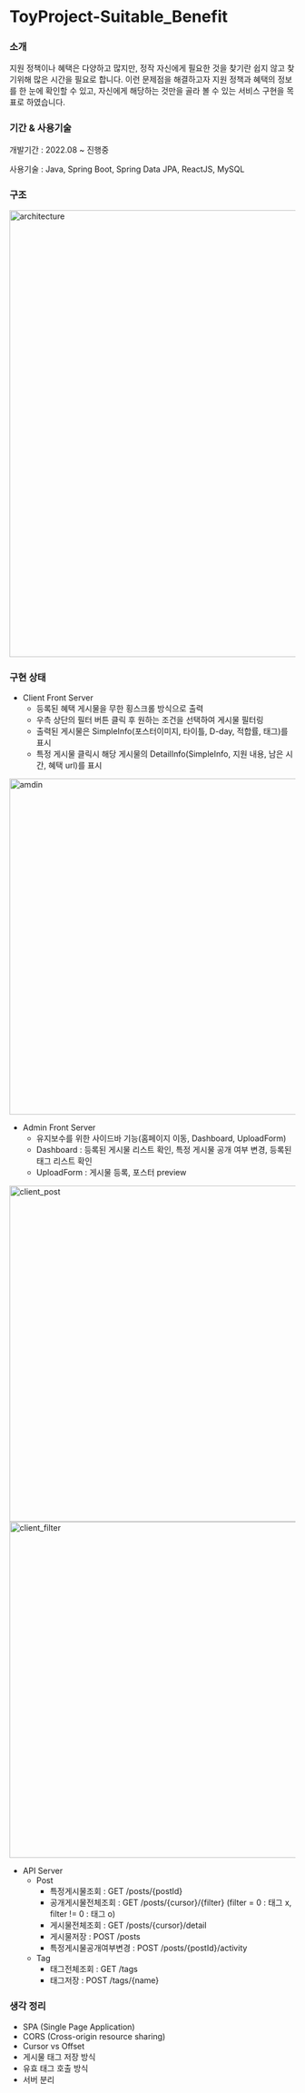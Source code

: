 # ToyProject-Suitable_Benefit

### 소개

지원 정책이나 혜택은 다양하고 많지만, 정작 자신에게 필요한 것을 찾기란 쉽지 않고 찾기위해 
많은 시간을 필요로 합니다. 이런 문제점을 해결하고자 지원 정책과 혜택의 정보를 한 눈에 확인할 
수 있고, 자신에게 해당하는 것만을 골라 볼 수 있는 서비스 구현을 목표로 하였습니다.

### 기간 & 사용기술

개발기간 : 2022.08 ~ 진행중

사용기술 : Java, Spring Boot, Spring Data JPA, ReactJS, MySQL

### 구조

<img width="787" alt="architecture" src="https://user-images.githubusercontent.com/48250370/201510827-e897b834-d8ad-4f1d-89bd-c029531c631a.png">

### 구현 상태

- Client Front Server
  - 등록된 혜택 게시물을 무한 횡스크롤 방식으로 출력
  - 우측 상단의 필터 버튼 클릭 후 원하는 조건을 선택하여 게시물 필터링
  - 출력된 게시물은 SimpleInfo(포스터이미지, 타이틀, D-day, 적합률, 태그)를 표시
  - 특정 게시물 클릭시 해당 게시물의 DetailInfo(SimpleInfo, 지원 내용, 남은 시간, 혜택 url)를 표시

<img width="592" alt="amdin" src="https://user-images.githubusercontent.com/48250370/201512518-d49f1e3a-52c3-4349-b628-4197aae1285b.png">

- Admin Front Server
  - 유지보수를 위한 사이드바 기능(홈페이지 이동, Dashboard, UploadForm)
  - Dashboard : 등록된 게시물 리스트 확인, 특정 게시물 공개 여부 변경, 등록된 태그 리스트 확인
  - UploadForm : 게시물 등록, 포스터 preview

<img width="592" alt="client_post" src="https://user-images.githubusercontent.com/48250370/201512520-686a06b9-71ae-4601-afb5-4e1abbf41723.png">

<img width="592" alt="client_filter" src="https://user-images.githubusercontent.com/48250370/201512526-230befdd-b268-4de5-b0cd-78fa3a70f598.png">

- API Server
  - Post
    - 특정게시물조회 : GET /posts/{postId}
    - 공개게시물전체조회 : GET /posts/{cursor}/{filter}  (filter = 0 : 태그 x, filter != 0 : 태그 o)
    - 게시물전체조회 : GET /posts/{cursor}/detail
    - 게시물저장 : POST /posts
    - 특정게시물공개여부변경 : POST /posts/{postId}/activity
  - Tag
    - 태그전체조회 : GET /tags
    - 태그저장 : POST /tags/{name}

### 생각 정리

- SPA (Single Page Application)
- CORS (Cross-origin resource sharing)
- Cursor vs Offset
- 게시물 태그 저장 방식
- 유효 태그 호출 방식
- 서버 분리